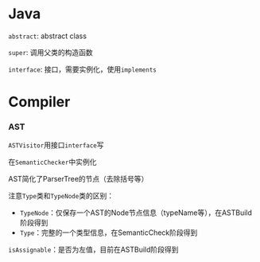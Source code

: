 # Java

`abstract`: abstract class

`super`: 调用父类的构造函数

`interface`: 接口，需要实例化，使用`implements`

# Compiler

### AST

`ASTVisitor`用接口`interface`写

在`SemanticChecker`中实例化

AST简化了ParserTree的节点（去除括号等）

注意`Type`类和`TypeNode`类的区别：

- `TypeNode`：仅保存一个AST的Node节点信息（typeName等），在ASTBuild阶段得到
- `Type`：完整的一个类型信息，在SemanticCheck阶段得到

`isAssignable`：是否为左值，目前在ASTBuild阶段得到